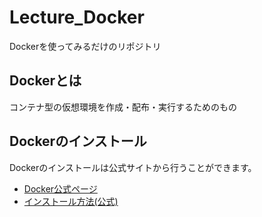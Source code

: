 # Lecture_Docker

Dockerを使ってみるだけのリポジトリ

## Dockerとは

コンテナ型の仮想環境を作成・配布・実行するためのもの

## Dockerのインストール

Dockerのインストールは公式サイトから行うことができます。

- [Docker公式ページ](https://www.docker.com/)
- [インストール方法(公式)](https://matsuand.github.io/docs.docker.jp.onthefly/get-docker/)



